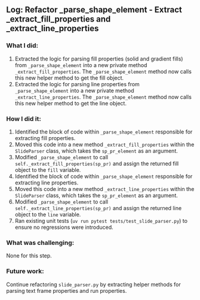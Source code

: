 ## Log: Refactor _parse_shape_element - Extract _extract_fill_properties and _extract_line_properties

### What I did:
1.  Extracted the logic for parsing fill properties (solid and gradient fills) from `_parse_shape_element` into a new private method `_extract_fill_properties`. The `_parse_shape_element` method now calls this new helper method to get the fill object.
2.  Extracted the logic for parsing line properties from `_parse_shape_element` into a new private method `_extract_line_properties`. The `_parse_shape_element` method now calls this new helper method to get the line object.

### How I did it:
1.  Identified the block of code within `_parse_shape_element` responsible for extracting fill properties.
2.  Moved this code into a new method `_extract_fill_properties` within the `SlideParser` class, which takes the `sp_pr_element` as an argument.
3.  Modified `_parse_shape_element` to call `self._extract_fill_properties(sp_pr)` and assign the returned fill object to the `fill` variable.
4.  Identified the block of code within `_parse_shape_element` responsible for extracting line properties.
5.  Moved this code into a new method `_extract_line_properties` within the `SlideParser` class, which takes the `sp_pr_element` as an argument.
6.  Modified `_parse_shape_element` to call `self._extract_line_properties(sp_pr)` and assign the returned line object to the `line` variable.
7.  Ran existing unit tests (`uv run pytest tests/test_slide_parser.py`) to ensure no regressions were introduced.

### What was challenging:
None for this step.

### Future work:
Continue refactoring `slide_parser.py` by extracting helper methods for parsing text frame properties and run properties.